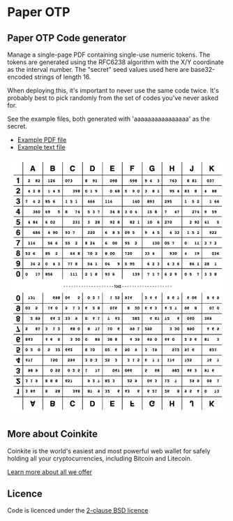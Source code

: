 Paper OTP
=========

Paper OTP Code generator
------------------------

Manage a single-page PDF containing single-use numeric tokens. The tokens
are generated using the RFC6238 algorithm with the X/Y coordinate as
the interval number. The "secret" seed values used here are base32-encoded
strings of length 16.

When deploying this, it's important to never use the same code twice. It's 
probably best to pick randomly from the set of codes you've never asked for.

See the example files, both generated with 'aaaaaaaaaaaaaaaa' as the secret.

- [Example PDF file](example.pdf)
- [Example text file](example.txt)

![Example as PNG](example.png "Example OTP Sheet")


More about Coinkite
-------------------

Coinkite is the world's easiest and most powerful web wallet for
safely holding all your cryptocurrencies, including Bitcoin and Litecoin.

[Learn more about all we offer](https://coinkite.com/)


Licence
-------

Code is licenced under the [2-clause BSD licence](licence.md)
